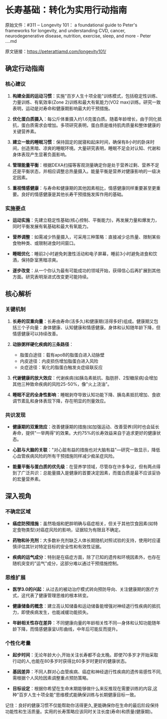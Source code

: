 # 长寿基础：转化为实用行动指南

原始文件：#311 ‒ Longevity 101： a foundational guide to Peter's frameworks for longevity, and understanding CVD, cancer, neurodegenerative disease, nutrition, exercise, sleep, and more - Peter ….md

原文链接：https://peterattiamd.com/longevity101/

## 确定行动指南

### 核心建议

1. **构建全面的运动习惯**：实施"百岁人生十项全能"训练模式，包括稳定性训练、力量训练、有氧效率(Zone 2)训练和最大有氧能力(VO2 max)训练。研究一致表明，运动是对寿命和健康期影响最大的干预措施。

2. **优化蛋白质摄入**：每公斤体重摄入约1.6克蛋白质。随着年龄增长，由于同化抵抗，蛋白质需求会增加。多项研究表明，蛋白质是维持肌肉质量和整体健康的关键营养素。

3. **建立一致的睡眠习惯**：保持固定的就寝和起床时间，确保有8小时的卧床时间，创造黑暗、凉爽的睡眠环境。大量研究表明，睡眠不足会对认知、代谢和身体表现产生显著负面影响。

4. **管理能量平衡**：根据DEXA扫描等客观测量确定你是处于营养过剩、营养不足还是平衡状态，并相应调整总热量摄入。能量平衡是营养对健康影响的一级决定因素。

5. **重视情感健康**：与寿命和健康期的其他因素相比，情感健康同样重要甚至更重要。良好的情感健康是其他长寿干预措施发挥作用的基础。

### 实施要点

- **运动实施**：先建立稳定性基础(核心控制、平衡能力)，再发展力量和爆发力，同时平衡发展有氧基础和最大有氧能力。

- **营养调整**：如需减少热量摄入，可采用三种策略：直接减少总热量、限制某些食物种类、或限制进食时间窗口。

- **睡眠优化**：睡前2小时避免刺激性活动和电子屏幕，睡前3小时避免进食和饮酒，保持卧室黑暗凉爽。

- **逐步改变**：从一个你认为最有可能成功的领域开始，获得信心后再扩展到其他方面。研究表明渐进式改变更可能持续。

## 核心解析

### 关键机制

1. **长寿的双重向量**：长寿由寿命(活多久)和健康期(活得多好)组成。健康期又包括三个子向量：身体健康、认知健康和情感健康。身体和认知随年龄下降，但情感健康可以持续改善。

2. **动脉粥样硬化疾病的三条路径**：
   - 脂蛋白途径：载有apoB的脂蛋白进入动脉壁
   - 内皮途径：内皮损伤增加脂蛋白进入风险
   - 炎症途径：氧化的脂蛋白触发炎症级联反应

3. **代谢健康的放大效应**：代谢疾病(如胰岛素抵抗、脂肪肝、2型糖尿病)会增加其他三种致命疾病的风险25-50%，像"火上浇油"。

4. **睡眠不足的全身性影响**：睡眠剥夺导致认知功能下降、胰岛素抵抗增加、食欲调节紊乱和身体表现下降，存在明显的剂量效应。

### 共识发现

- **健康期的双重效应**：改善健康期的措施(如加强运动、改善营养)同时也会延长寿命，提供"一举两得"的效果。大约75%的长寿效益来自于追求更好的健康状态。

- **心脏与大脑的关联**："对心脏有益的措施也对大脑有益"—研究一致显示，降低心血管疾病风险的所有干预措施同样减少痴呆症风险。

- **能量平衡与蛋白质的优先级**：在营养学领域，尽管存在许多争议，但有两点得到了广泛共识：总能量摄入是健康的首要决定因素，而蛋白质是最不应该妥协的宏量营养素。

## 深入视角

### 不确定区域

- **癌症防预措施**：虽然吸烟和肥胖明确与癌症相关，但关于其他饮食因素(如特定食物类型)对癌症风险的影响，证据较为有限且不确定。

- **药物和补充剂**：大多数补充剂缺乏人体长期随机对照试验的支持，使用时应谨慎评估其针对特定目标的安全性和有效性证据。

- **疾病的运气成分**：特别是在癌症方面，除了已知的遗传和环境因素外，也存在随机突变的"运气"成分，这部分难以通过干预措施控制。

### 思维扩展

- **医学3.0的兴起**：从过去的被动治疗模式转向预防导向、关注健康期的医疗方式，这代表了健康管理思维的根本转变。

- **健康储备的概念**：建立高认知储备和运动储备能增强对神经退行性疾病的抵抗力，即使疾病发生，也能减缓功能损失。

- **年龄相关性存在差异**：不同健康向量的年龄相关性不同—身体和认知功能随年龄下降，而情感健康呈U形曲线，中年后可能反而提升。

### 个性化考量

- **起步时间**：无论年龄大小,开始关注长寿都不会太晚。即使70多岁才开始采取行动的人,也能在80多岁时获得比60多岁时更好的健康状态。

- **基因差异**：不同人群对心血管疾病、癌症和神经退行性疾病的遗传易感性不同,需根据个人风险因素调整重点预防策略。

- **目标设定**：根据你希望在生命末期能够做什么来反推现在需要训练的内容,这种"百岁人生十项全能"思维模式能确保训练与长期健康目标一致。

记住：良好的健康习惯不仅能帮助你活得更久,更能确保你在生命的最后阶段保持功能性和生活质量。实用的长寿策略应该同时关注长度(寿命)和质量(健康期)。